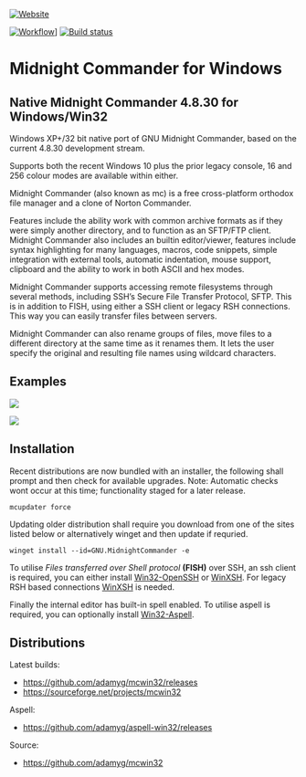 [![Website](https://img.shields.io/badge/View-Website-blue)](https://sourceforge.net/projects/mcwin32/)

[![Workflow](https://github.com/adamyg/mcwin32/actions/workflows/build.yml/badge.svg)](https://github.com/adamyg/mcwin32/actions)]
[![Build status](https://ci.appveyor.com/api/projects/status/4ckxapbwc3mt66x6?svg=true&passingText=MSVC%20Passing&failingText=MSVC%20Failing&pendingText=MSVC%20Pending)](https://ci.appveyor.com/project/adamyg/mcwin32-msvc)

# Midnight Commander for Windows

## Native Midnight Commander 4.8.30 for Windows/Win32

Windows XP+/32 bit native port of GNU Midnight Commander, based on the current 4.8.30 development stream.

Supports both the recent Windows 10 plus the prior legacy console, 16 and 256 colour modes are available within either.

Midnight Commander (also known as mc) is a free cross-platform orthodox file manager and a clone of Norton Commander.

Features include the ability work with common archive formats as if they were simply another directory, and to function as an SFTP/FTP client.
Midnight Commander also includes an builtin editor/viewer, features include syntax highlighting for many languages, macros, code snippets, 
simple integration with external tools, automatic indentation, mouse support, clipboard and the ability to work in both ASCII and hex modes.

Midnight Commander supports accessing remote filesystems through several methods, including SSH’s Secure File Transfer Protocol, SFTP. 
This is in addition to FISH, using either a SSH client or legacy RSH connections. This way you can easily transfer files between servers.

Midnight Commander can also rename groups of files, move files to a different directory at the same time as it renames them. 
It lets the user specify the original and resulting file names using wildcard characters.


## Examples

![](https://github.com/adamyg/mcwin32/blob/master/mcwin32/art/sample01.png?raw=true)

![](https://github.com/adamyg/mcwin32/blob/master/mcwin32/art/sample03.png?raw=true)


## Installation

Recent distributions are now bundled with an installer, the following shall prompt and then check for available upgrades.
Note: Automatic checks wont occur at this time; functionality staged for a later release.

```
mcupdater force
```

Updating older distribution shall require you download from one of the sites listed below or alternatively winget and then update if requried.

```
winget install --id=GNU.MidnightCommander -e
```

To utilise *Files transferred over Shell protocol* **(FISH)** over SSH, an ssh client is required, you can either install [Win32-OpenSSH](https://github.com/powershell/Win32-OpenSSH) or [WinXSH](https://github.com/adamyg/winxsh).  For legacy RSH based connections [WinXSH](https://github.com/adamyg/winxsh) is needed.

Finally the internal editor has built-in spell enabled. To utilise aspell is required, you can optionally install [Win32-Aspell](https://github.com/adamyg/aspell-win32).

## Distributions

Latest builds:

   * https://github.com/adamyg/mcwin32/releases
   * https://sourceforge.net/projects/mcwin32

Aspell:

   * https://github.com/adamyg/aspell-win32/releases

Source:

   * https://github.com/adamyg/mcwin32

